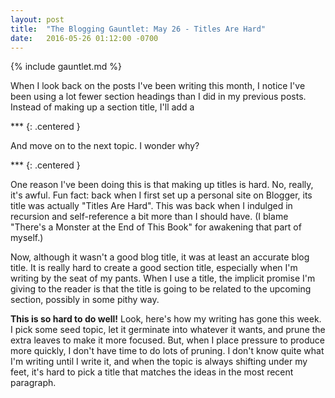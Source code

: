 ```yaml
---
layout: post
title:  "The Blogging Gauntlet: May 26 - Titles Are Hard"
date:   2016-05-26 01:12:00 -0700
---
```


{% include gauntlet.md %}

When I look back on the posts I've been writing this month,
I notice I've been using a lot fewer section headings than
I did in my previous posts. Instead of making up a section
title, I'll add a

\*\*\*
{: .centered }

And move on to the next topic. I wonder why?

\*\*\*
{: .centered }

One reason I've been doing this is that making up titles
is hard. No, really, it's awful. Fun fact: back when I first
set up a personal site on Blogger, its title was actually
"Titles Are Hard". This was back when I indulged in
recursion and self-reference a bit more than I should have.
(I blame "There's a Monster at the End of This Book" for
awakening that part of myself.)

Now, although it wasn't a good blog title, it was at
least an accurate blog title. It is really hard to create a
good section title, especially when I'm writing by the
seat of my pants. When I use a title, the implicit promise I'm
giving to the reader is that the title is going to be related
to the upcoming section, possibly in some pithy way.

**This is so hard to do well!** Look, here's how my writing has gone
this week. I pick some seed topic, let it germinate into whatever
it wants, and prune the extra leaves to make it more focused. But, when
I place pressure to produce more quickly, I don't have time to do lots
of pruning. I don't know quite what I'm writing until I write it, and
when the topic is always shifting under my feet, it's hard to pick a title
that matches the ideas in the most recent paragraph.

